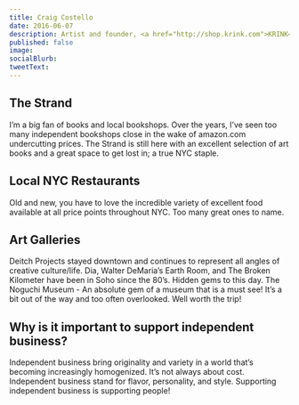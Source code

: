 ```yaml
---
title: Craig Costello
date: 2016-06-07
description: Artist and founder, <a href="http://shop.krink.com">KRINK</a>
published: false
image:
socialBlurb:
tweetText:
---
```


## The Strand

I’m a big fan of books and local bookshops. Over the years, I’ve seen too many independent bookshops close in the wake of amazon.com undercutting prices. The Strand is still here with an excellent selection of art books and a great space to get lost in; a true NYC staple.

## Local NYC Restaurants

Old and new, you have to love the incredible variety of excellent food available at all price points throughout NYC. Too many great ones to name.

## Art Galleries

Deitch Projects stayed downtown and continues to represent all angles of creative culture/life.
Dia, Walter DeMaria’s Earth Room, and The Broken Kilometer have been in Soho since the 80’s. Hidden gems to this day.
The Noguchi Museum - An absolute gem of a museum that is a must see! It’s a bit out of the way and too often overlooked. Well worth the trip!

## Why is it important to support independent business?

Independent business bring originality and variety in a world that’s becoming increasingly homogenized. It’s not always about cost. Independent business stand for flavor, personality, and style. Supporting independent business is supporting people!
